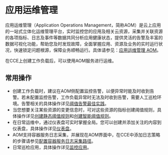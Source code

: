 # 应用运维管理<a name="cce_01_0022"></a>

应用运维管理（Application Operations Management，简称AOM）是云上应用的一站式立体化运维管理平台，实时监控您的应用及相关云资源，采集并关联资源的各项指标、日志及事件等数据共同分析应用健康状态，提供灵活的告警及丰富的数据可视化功能，帮助您及时发现故障，全面掌握应用、资源及业务的实时运行状况，快速锁定问题根源，保障业务顺畅运行。具体请参见：[应用运维管理 AOM](https://support.huaweicloud.com/aom/index.html)。

在CCE上创建工作负载后，可以使用AOM服务进行运维。

## 常用操作<a name="section530020525117"></a>

-   创建工作负载时，建议在AOM侧配置监控告警，以便异常时能及时收到告警。若未配置监控告警，工作负载异常时无法及时收到告警，需要人工巡检环境。告警相关的具体操作详见[阈值告警最佳实践](https://support.huaweicloud.com/bestpractice-aom/aom_05_0002.html)。
-   当您想要关注某些资源的变更信息时，可对这些资源的指标创建阈值规则，具体操作详见[创建静态阈值规则](https://support.huaweicloud.com/usermanual-aom/aom_02_0035.html)和[创建智能阈值规则](https://support.huaweicloud.com/usermanual-aom/aom_02_0036.html)。
-   在日常运维中，通过仪表盘可实时掌握全局。您可以创建并添加关注的内容到仪表盘，具体操作详见[仪表盘](https://support.huaweicloud.com/usermanual-aom/aom_02_0003.html)。
-   AOM支持容器服务日志采集，并展现在AOM界面中，在CCE中添加日志策略的步骤请参见[配置容器服务日志采集路径](https://support.huaweicloud.com/usermanual-aom/aom_02_0031.html)。
-   日常巡检应用，具体操作详见[监控应用](https://support.huaweicloud.com/usermanual-aom/aom_02_0049.html)。

